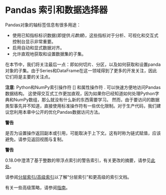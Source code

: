 # Pandas 索引和数据选择器

Pandas对象的轴标签信息有很多用途：

- 使用已知指标标识数据(即提供*元数据*)，这些指标对于分析、可视化和交互式控制台显示非常重要。
- 启用自动和显式数据对齐。
- 允许直观地获取和设置数据集的子集。

在本节中，我们将关注最后一点：即如何切片、分区，以及如何获取和设置panda对象的子集。由于Series和DataFrame在这一领域得到了更多的开发关注，因此它们将是主要的关注点。

**注意**: Python和NumPy索引操作符 [] 和属性操作符 . 可以快速方便地访问Pandas数据结构。 这使得交互式工作更加直观，因为如果你已经知道如何处理Python字典和NumPy数组，那么就没有什么新的东西需要学习。 然而，由于要访问的数据类型事先并不知道，直接使用标准操作符有一些优化限制。对于生产代码，我们建议您利用本章中公开的优化Pandas数据访问方法。

<div class="warning-warp">
<b>警告</b><p>是否为设置操作返回副本或引用，可能取决于上下文。这有时称为链式赋值，应该避免。请参见返回视图与复制。</p>
</div>

<div class="warning-warp">
<b>警告</b><p>0.18.0中澄清了基于整数的带浮点索引的警告索引，有关更改的摘要，请参见<a href="https://pandas.pydata.org/pandas-docs/stable/user_guide/indexing.html#indexing-view-versus-copy">此处</a>。</p>
</div>

请参阅[分层索引/高级索引](http://pandas.pydata.org/pandas-docs/stable/advanced.html#advanced)以了解“分层索引”和更高级的索引文档。

有关一些高级策略，请参阅[指南](http://pandas.pydata.org/pandas-docs/stable/cookbook.html#cookbook#selection)。